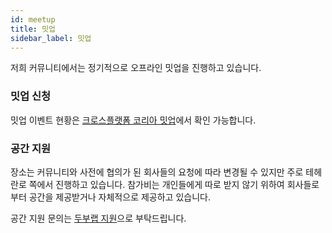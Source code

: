 ```yaml
---
id: meetup
title: 밋업
sidebar_label: 밋업
---
```


저희 커뮤니티에서는 정기적으로 오프라인 밋업을 진행하고 있습니다.

### 밋업 신청

밋업 이벤트 현황은 [크로스플랫폼 코리아 밋업](https://www.meetup.com/crossplatformkorea)에서 확인 가능합니다.

### 공간 지원

장소는 커뮤니티와 사전에 협의가 된 회사들의 요청에 따라 변경될 수 있지만 주로 테헤란로 쪽에서 진행하고 있습니다.
참가비는 개인들에게 따로 받지 않기 위하여 회사들로부터 공간을 제공받거나 자체적으로 제공하고 있습니다.

공간 지원 문의는 [두부랩 지원](mailto:support@dooboolab.com)으로 부탁드립니다.

